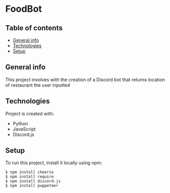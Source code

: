 # FoodBot

## Table of contents
* [General info](#general-info)
* [Technologies](#technologies)
* [Setup](#setup)

## General info
This project involves with the creation of a Discord bot that returns location of restaurant the user inputted
	
## Technologies
Project is created with:
* Python
* JavaScript
* Discord.js


## Setup
To run this project, install it locally using npm:

```
$ npm install cheerio
$ npm install require
$ npm install discord.js
$ npm install puppeteer
```
